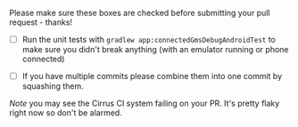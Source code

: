 Please make sure these boxes are checked before submitting your pull request - thanks!

- [ ] Run the unit tests with `gradlew app:connectedGmsDebugAndroidTest` to make sure you didn't break anything (with an emulator running or phone connected)

- [ ] If you have multiple commits please combine them into one commit by squashing them.

*Note* you may see the Cirrus CI system failing on your PR. It's pretty flaky right now so don't
be alarmed.
